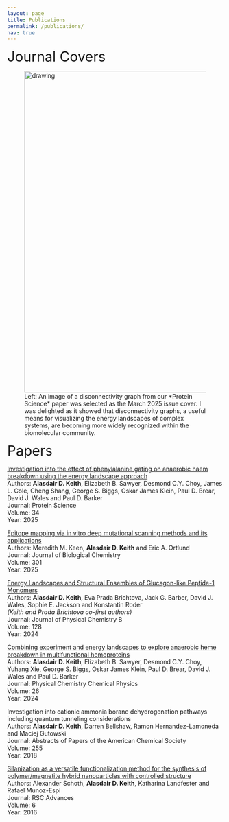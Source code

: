 ```yaml
---
layout: page
title: Publications
permalink: /publications/
nav: true
---
```


<font size="6"> Journal Covers</font> 

<figure>
<img src="/assets/pdf/March2025Cover.pdf" alt="drawing" width="750"/>
<figcaption>Left: An image of a disconnectivity graph from our *Protein Science* paper was selected as the March 2025 issue cover. I was delighted as it showed that disconnectivity graphs, a useful means for visualizing the energy landscapes of complex systems, are becoming more widely recognized within the biomolecular community.</figcaption>
</figure>

<font size="6"> Papers</font> 

[Investigation into the effect of phenylalanine gating on anaerobic haem breakdown using the energy landscape approach](https://onlinelibrary.wiley.com/doi/full/10.1002/pro.5243)<br>
Authors: **Alasdair D. Keith**, Elizabeth B. Sawyer, Desmond C.Y. Choy, James L. Cole, Cheng Shang, George S. Biggs, Oskar James Klein, Paul D. Brear, David J. Wales and Paul D. Barker<br>
Journal: Protein Science<br>
Volume: 34<br>
Year: 2025

[Epitope mapping via in vitro deep mutational scanning methods and its applications](https://www.sciencedirect.com/science/article/pii/S0021925824025742?ref=cra_js_challenge&fr=RR-1)<br>
Authors: Meredith M. Keen, **Alasdair D. Keith** and Eric A. Ortlund<br>
Journal: Journal of Biological Chemistry<br>
Volume: 301<br>
Year: 2025

[Energy Landscapes and Structural Ensembles of Glucagon-like Peptide-1 Monomers](https://pubs.acs.org/doi/10.1021/acs.jpcb.4c01794)<br>
Authors: **Alasdair D. Keith**, Eva Prada Brichtova, Jack G. Barber, David J. Wales, Sophie E. Jackson and Konstantin Roder<br>
_(Keith and Prada Brichtova co-first authors)_<br>
Journal: Journal of Physical Chemistry B<br>
Volume: 128<br>
Year: 2024

[Combining experiment and energy landscapes to explore anaerobic heme breakdown in multifunctional hemoproteins](https://pubs.rsc.org/en/content/articlelanding/2024/cp/d3cp03897a)<br>
Authors: **Alasdair D. Keith**, Elizabeth B. Sawyer, Desmond C.Y. Choy, Yuhang Xie, George S. Biggs, Oskar James Klein, Paul D. Brear, David J. Wales and Paul D. Barker<br>
Journal: Physical Chemistry Chemical Physics<br>
Volume: 26<br>
Year: 2024

Investigation into cationic ammonia borane dehydrogenation pathways including quantum tunneling considerations<br>
Authors: **Alasdair D. Keith**, Darren Bellshaw, Ramon Hernandez-Lamoneda and Maciej Gutowski<br>
Journal: Abstracts of Papers of the American Chemical Society<br>
Volume: 255<br>
Year: 2018

[Silanization as a versatile functionalization method for the synthesis of polymer/magnetite hybrid nanoparticles with controlled structure](https://pubs.rsc.org/en/content/articlelanding/2016/ra/c6ra08896a)<br>
Authors: Alexander Schoth, **Alasdair D. Keith**, Katharina Landfester and Rafael Munoz-Espi<br>
Journal: RSC Advances<br>
Volume: 6<br>
Year: 2016<br>

